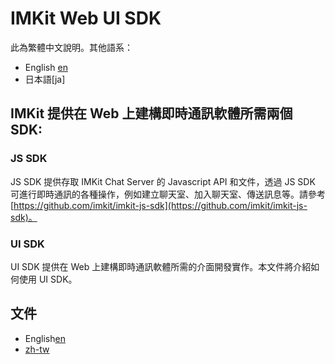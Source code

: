 # IMKit Web UI SDK

此為繁體中文說明。其他語系：

- English [en](https://github.com/imkit/imkit-web-sdk/tree/master/docs/en)
- 日本語[ja] 


## IMKit 提供在 Web 上建構即時通訊軟體所需兩個 SDK:
### JS SDK
JS SDK 提供存取 IMKit Chat Server 的 Javascript API 和文件，透過 JS SDK 可進行即時通訊的各種操作，例如建立聊天室、加入聊天室、傳送訊息等。請參考 [https://github.com/imkit/imkit-js-sdk](https://github.com/imkit/imkit-js-sdk)。
### UI SDK
UI SDK 提供在 Web 上建構即時通訊軟體所需的介面開發實作。本文件將介紹如何使用 UI SDK。

## 文件
- English[en](https://github.com/imkit/imkit-web-sdk/tree/master/docs/zh-tw)
- [zh-tw](https://github.com/imkit/imkit-web-sdk/tree/master/docs/zh-tw)
